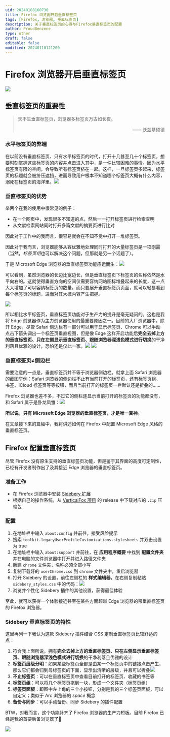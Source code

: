 ```yaml
---
uid: 20240108160730
title: Firefox 浏览器开启垂直标签页
tags: [Firefox, 浏览器, 垂直标签页]
description: 关于垂直标签页的心得与Firefox垂直标签页的配置
author: ProudBenzene
type: other
draft: false
editable: false
modified: 20240110121200
---
```


# Firefox 浏览器开启垂直标签页

![](https://cdn.pkmer.cn/images/202401081738575.png!pkmer)

## 垂直标签页的重要性

> 天不生垂直标签页，浏览器多标签页万古如长夜。
> <p align="right">—— 沃兹基硕德</p>

### 水平标签页的弊端

在以前没有垂直标签页、只有水平标签页的时代，打开十几甚至几十个标签页，想要时刻掌握这些标签页的内容并点击进入其中，是一件比较困难的事情。因为水平标签页有限的空间，会导致所有标签页挤在一起。这样，一旦标签页多起来，标签页的标题就会被挤压遮挡，进而导致用户根本不知道哪个标签页大概有什么内容，溺死在标签页的海洋里。![](https://cdn.pkmer.cn/images/202401081629965.png!pkmer)

### 垂直标签页的优势

举两个在我的使用中很常见的例子：

- 在一个网页中，发现很多不知道的点，然后一一打开标签页进行检索查明
- 从文献检索网站同时打开多篇文献的摘要页进行比对

因此对于工作中的我而言，很容易就会在不知不觉中打开一堆标签页。

因此对于我而言，浏览器能够从容优雅地处理同时打开的大量标签页是一项刚需（当然，*标签页组*也可以解决这个问题，但那就是另一个话题了）。

于是 Microsoft Edge 浏览器的垂直标签页功能应运而生：![](https://cdn.pkmer.cn/images/202401081636060.png!pkmer)

可以看到，虽然浏览器的长边比宽边长，但是垂直标签页下标签页的名称依然是水平向右的。这就使得垂直方向的空间仅需要容纳网站图标堆叠起来的长度，这一点大大增加了可以容纳标签页的数量。而只要展开垂直标签页页面，就可以轻易看到每个标签页的标题，进而对其大概内容产生把握。

![](https://cdn.pkmer.cn/images/202401081626653.png!pkmer)

所以相比水平标签页，垂直标签页功能对于生产力的提升是毫无疑问的。这也是我将 Edge 浏览器作为主力浏览器使用的最重要原因之一。目前的大厂浏览器中，除开 Edge，尽管 Safari 侧边栏有一部分可以用于显示标签页、Chrome 可以手动点击下箭头调出一个标签页垂直视图，但是像 Edge 这样开启功能后**完全去掉上方的垂直标签页、只在左侧显示垂直标签页、跟随浏览器深浅色模式进行切换**的干净利落且优雅的设计，恐怕还是仅此一家。![](https://cdn.pkmer.cn/images/202401091500335.png!pkmer) ![](https://cdn.pkmer.cn/images/202401081648029.png!pkmer)

### 垂直标签页≠侧边栏

需要注意的一点是，垂直标签页并不等于浏览器侧边栏。就拿上面 Safari 浏览器的截图举例：Safari 浏览器的侧边栏不止有当前打开的标签页，还有标签页组、书签、iCloud 标签页等等按钮，而且当前打开的标签页一栏默认还是折叠的……

Firefox 浏览器也差不多，不过它的侧栏连显示当前打开的标签页的功能都没有，和 Safari 属于是卧龙凤雏：![](https://cdn.pkmer.cn/images/202401081700292.png!pkmer)

**所以说，只有 Microsoft Edge 浏览器的垂直标签页，才是唯一真神。**

在文章接下来的篇幅中，我将讲述如何在 Firefox 中配置 Microsoft Edge 风格的垂直标签页。

## Firefox 配置垂直标签页

尽管 Firefox 没有原生支持的垂直标签页功能，但是鉴于其界面的高度可定制性，已经有开发者制作出了及其接近 Edge 浏览器的垂直标签页。

### 准备工作

- 在 Firefox 浏览器中安装 [Sidebery 扩展](https://addons.mozilla.org/zh-CN/firefox/addon/sidebery/?utm_source=addons.mozilla.org&utm_medium=referral&utm_content=search)
- 根据自己的操作系统，从 [VerticalFox 项目](https://github.com/christorange/VerticalFox) 的 release 中下载对应的 `.zip` 压缩包

### 配置

1. 在地址栏中输入 `about:config` 并前往，接受风险提示
2. 搜索 `toolkit.legacyUserProfileCustomizations.stylesheets` 并双击设置为 true
3. 在地址栏中输入 `about:support` 并前往，在 **应用程序概要** 中找到 **配置文件夹** 并在电脑的文件浏览器中打开并进入路径文件夹
4. 新建 `chrome` 文件夹，名称必须全部小写
5. 复制下载好的 `userChrome.css` 到 `chrome` 文件夹中，重启浏览器
6. 打开 Sidebery 的设置，前往左侧栏的 **样式编辑器**，在右侧复制粘贴 `sidebery_styles.css` 中的代码：![](https://cdn.pkmer.cn/images/202401081719182.png!pkmer)
7. 浏览并个性化 Sidebery 插件的其他设置，获得最佳体验

至此，就可以获得一个体验接近甚至在某些方面超越 Edge 浏览器的带垂直标签页的 Firefox 浏览器。

### Sidebery 垂直标签页的特性

这里再列一下我认为这款 Sidebery 插件结合 CSS 定制垂直标签页比较舒适的点：

1. 符合我上面所说，拥有**完全去掉上方的垂直标签页、只在左侧显示垂直标签页、跟随浏览器深浅色模式进行切换**的干净利落且优雅的设计
2. **标签页层级分明**：如果某些标签页全都是由某一个标签页中的链接点击产生，那么它们都会归到母标签页的下面，显示出清晰的层级，并且可以折叠![](https://cdn.pkmer.cn/images/202401081729613.png!pkmer)
3. **不止标签页**：可以在垂直标签页中查看目前打开的标签页、收藏的书签等
4. **标签页组**：可以将几个标签页拖到一块，形成一个文件夹（标签页组）
5. **标签页面板**：即图中左上角的三个小按钮，分别是我的三个标签页面板，可以自定义；类似于 Arc 浏览器的 *space* 概念
6. **备份与同步**：可以手动备份、同步 Sidebery 的插件配置

BTW，对我而言，这个功能补齐了 Firefox 浏览器的生产力短板。目前 Firefox 已经是我的首要后备浏览器了🐲

![](https://cdn.pkmer.cn/images/202401081751109.png!pkmer)